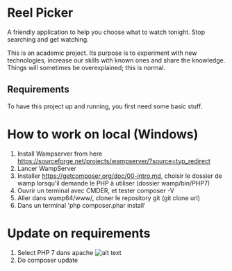 # Reel Picker

A friendly application to help you choose what to watch tonight. Stop searching and get watching.

This is an academic project. Its purpose is to experiment with new technologies, increase our skills with known ones and share the knowledge. Things will sometimes be overexplained; this is normal.

## Requirements

To have this project up and running, you first need some basic stuff.

# How to work on local (Windows)

1. Install Wampserver from here https://sourceforge.net/projects/wampserver/?source=typ_redirect
2. Lancer WampServer
3. Installer https://getcomposer.org/doc/00-intro.md, choisir le dossier de wamp lorsqu'il demande le PHP à utiliser (dossier wamp/bin/PHP7)
4. Ouvrir un terminal avec CMDER, et tester composer -V
5. Aller dans wamp64/www/, cloner le repository git (git clone url)
6. Dans un terminal 'php composer.phar install'


# Update on requirements
1. Select PHP 7 dans apache
![alt text](https://i.stack.imgur.com/QGUCf.png)
2. Do composer update
